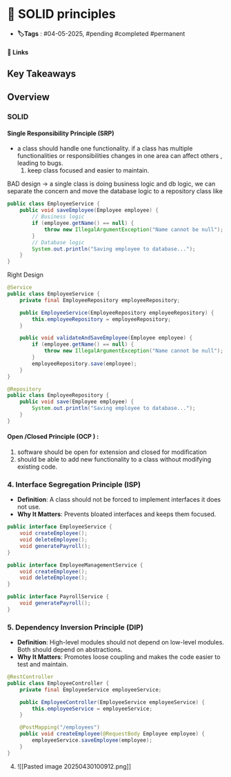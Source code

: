 # 📑 SOLID principles

- **🏷️Tags** : #04-05-2025,  #pending #completed #permanent

#### 🔗 Links


## Key Takeaways

## Overview


### SOLID

#### **Single Responsibility Principle (SRP)** 
- a class should handle one functionality. if a class has multiple functionalities or responsibilities changes in one area can affect others , leading to bugs.
	1. keep class focused and easier to maintain.

BAD design -> a single class is doing business logic and db logic, we can separate the concern and move the database logic to a repository class like 
```java
public class EmployeeService {
    public void saveEmployee(Employee employee) {
        // Business logic
        if (employee.getName() == null) {
            throw new IllegalArgumentException("Name cannot be null");
        }
        // Database logic
        System.out.println("Saving employee to database...");
    }
}
```


Right Design 

```java 
@Service
public class EmployeeService {
    private final EmployeeRepository employeeRepository;

    public EmployeeService(EmployeeRepository employeeRepository) {
        this.employeeRepository = employeeRepository;
    }

    public void validateAndSaveEmployee(Employee employee) {
        if (employee.getName() == null) {
            throw new IllegalArgumentException("Name cannot be null");
        }
        employeeRepository.save(employee);
    }
}

@Repository
public class EmployeeRepository {
    public void save(Employee employee) {
        System.out.println("Saving employee to database...");
    }
}
```

#### **Open /Closed Principle (OCP ) :**
1. software should be open for extension and closed for modification
2. should be able to add new functionality to a class without modifying existing code.





### **4. Interface Segregation Principle (ISP)**

- **Definition**: A class should not be forced to implement interfaces it does not use.
- **Why It Matters**: Prevents bloated interfaces and keeps them focused.


```java
public interface EmployeeService {
    void createEmployee();
    void deleteEmployee();
    void generatePayroll();
}
```


```java
public interface EmployeeManagementService {
    void createEmployee();
    void deleteEmployee();
}

public interface PayrollService {
    void generatePayroll();
}
```


### **5. Dependency Inversion Principle (DIP)**

- **Definition**: High-level modules should not depend on low-level modules. Both should depend on abstractions.
- **Why It Matters**: Promotes loose coupling and makes the code easier to test and maintain.

```java
@RestController
public class EmployeeController {
    private final EmployeeService employeeService;

    public EmployeeController(EmployeeService employeeService) {
        this.employeeService = employeeService;
    }

    @PostMapping("/employees")
    public void createEmployee(@RequestBody Employee employee) {
        employeeService.saveEmployee(employee);
    }
}
```

4. ![[Pasted image 20250430100912.png]]




